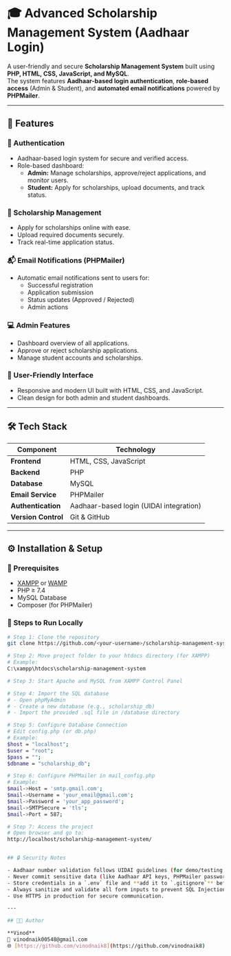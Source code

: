 # 🎓 Advanced Scholarship Management System (Aadhaar Login)

A user-friendly and secure **Scholarship Management System** built using **PHP, HTML, CSS, JavaScript, and MySQL**.  
The system features **Aadhaar-based login authentication**, **role-based access** (Admin & Student), and **automated email notifications** powered by **PHPMailer**.

---

## 🚀 Features

### 🔐 Authentication
- Aadhaar-based login system for secure and verified access.
- Role-based dashboard:
  - **Admin:** Manage scholarships, approve/reject applications, and monitor users.
  - **Student:** Apply for scholarships, upload documents, and track status.

### 💼 Scholarship Management
- Apply for scholarships online with ease.
- Upload required documents securely.
- Track real-time application status.

### 📬 Email Notifications (PHPMailer)
- Automatic email notifications sent to users for:
  - Successful registration
  - Application submission
  - Status updates (Approved / Rejected)
  - Admin actions

### 💻 Admin Features
- Dashboard overview of all applications.
- Approve or reject scholarship applications.
- Manage student accounts and scholarships.

### 🎨 User-Friendly Interface
- Responsive and modern UI built with HTML, CSS, and JavaScript.
- Clean design for both admin and student dashboards.

---

## 🛠️ Tech Stack

| Component | Technology |
|------------|-------------|
| **Frontend** | HTML, CSS, JavaScript |
| **Backend** | PHP |
| **Database** | MySQL |
| **Email Service** | PHPMailer |
| **Authentication** | Aadhaar-based login (UIDAI integration) |
| **Version Control** | Git & GitHub |

---

## ⚙️ Installation & Setup

### 🔹 Prerequisites
- [XAMPP](https://www.apachefriends.org/index.html) or [WAMP](https://www.wampserver.com/en/)
- PHP ≥ 7.4
- MySQL Database
- Composer (for PHPMailer)

### 🔹 Steps to Run Locally

```bash
# Step 1: Clone the repository
git clone https://github.com/<your-username>/scholarship-management-system.git

# Step 2: Move project folder to your htdocs directory (for XAMPP)
# Example:
C:\xampp\htdocs\scholarship-management-system

# Step 3: Start Apache and MySQL from XAMPP Control Panel

# Step 4: Import the SQL database
# - Open phpMyAdmin
# - Create a new database (e.g., scholarship_db)
# - Import the provided .sql file in /database directory

# Step 5: Configure Database Connection
# Edit config.php (or db.php)
# Example:
$host = "localhost";
$user = "root";
$pass = "";
$dbname = "scholarship_db";

# Step 6: Configure PHPMailer in mail_config.php
# Example:
$mail->Host = 'smtp.gmail.com';
$mail->Username = 'your_email@gmail.com';
$mail->Password = 'your_app_password';
$mail->SMTPSecure = 'tls';
$mail->Port = 587;

# Step 7: Access the project
# Open browser and go to:
http://localhost/scholarship-management-system/


## 🔒 Security Notes

- Aadhaar number validation follows UIDAI guidelines (for demo/testing purpose only — not connected to real UIDAI servers).
- Never commit sensitive data (like Aadhaar API keys, PHPMailer passwords, or database credentials) to your GitHub repo.
- Store credentials in a `.env` file and **add it to `.gitignore`** before pushing to GitHub.
- Always sanitize and validate all form inputs to prevent SQL Injection and XSS attacks.
- Use HTTPS in production for secure communication.

---

## 👨‍💻 Author

**Vinod**  
📧 vinodnaik00548@gmail.com  
🌐 [https://github.com/vinodnaik8](https://github.com/vinodnaik8)

